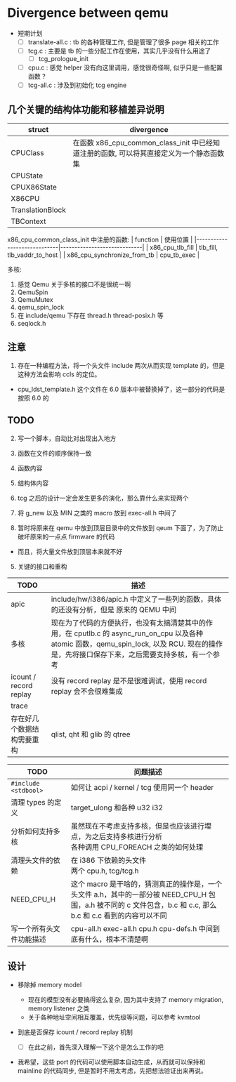 # Divergence between qemu

- 短期计划
  - [ ] translate-all.c : tb 的各种管理工作, 但是管理了很多 page 相关的工作
  - [ ] tcg.c : 主要是 tb 的一些分配工作在使用，其实几乎没有什么用途了
    - [ ] tcg_prologue_init
  - [ ] cpu.c : 感觉 helper 没有向这里调用，感觉很奇怪啊, 似乎只是一些配置函数 ?
  - [ ] tcg-all.c : 涉及到初始化 tcg engine

## 几个关键的结构体功能和移植差异说明
| struct           | divergence                                                                              |
|------------------|-----------------------------------------------------------------------------------------|
| CPUClass         | 在函数 x86_cpu_common_class_init 中已经知道注册的函数, 可以将其直接定义为一个静态函数集 |
| CPUState         |                                                                                         |
| CPUX86State      |                                                                                         |
| X86CPU           |                                                                                         |
| TranslationBlock |                                                                                         |
| TBContext |


x86_cpu_common_class_init 中注册的函数:
| function                    | 使用位置                    |
|-----------------------------|-----------------------------|
| x86_cpu_tlb_fill            | tlb_fill, tlb_vaddr_to_host |
| x86_cpu_synchronize_from_tb | cpu_tb_exec                 |


多核:
1. 感觉 Qemu 关于多核的接口不是很统一啊
  1. QemuSpin
  2. QemuMutex
  3. qemu_spin_lock
  4. 在 include/qemu 下存在 thread.h thread-posix.h 等
  5. seqlock.h

## 注意
1. 存在一种编程方法，将一个头文件 include 两次从而实现 template 的，但是这种方法会影响 ccls 的定位。
  - cpu_ldst_template.h 这个文件在 6.0 版本中被替换掉了，这一部分的代码是按照 6.0 的


## TODO

2. 写一个脚本，自动比对出现出入地方
  1. 函数在文件的顺序保持一致
  2. 函数内容
  3. 结构体内容
  4. tcg 之后的设计一定会发生更多的演化，那么靠什么来实现两个

3. 将 g_new 以及 MIN 之类的 macro 放到 exec-all.h 中间了
4. 暂时将原来在 qemu 中放到顶层目录中的文件放到 qeum 下面了，为了防止破坏原来的一点点 firmware 的代码
  - 而且，将大量文件放到顶层本来就不好

5. 关键的接口和重构

| TODO | 描述                                                                                                                             |
|------|----------------------------------------------------------------------------------------------------------------------------------|
| apic | include/hw/i386/apic.h 中定义了一些列的函数，具体的还没有分析，但是 原来的 QEMU 中间                                             |
| 多核 | 现在为了代码的方便执行，也没有太搞清楚其中的作用，在 cputlb.c 的 async_run_on_cpu 以及各种 atomic 函数，qemu_spin_lock, 以及 RCU. 现在的操作是，先将接口保存下来，之后需要支持多核，有一个参考 |
| icount / record replay| 没有 record replay 是不是很难调试，使用 record replay 会不会很难集成|
| trace| |
| 存在好几个数据结构需要重构| qlist, qht 和 glib 的 qtree|

| TODO                     | 问题描述                                                                                                                                                       |
|--------------------------|----------------------------------------------------------------------------------------------------------------------------------------------------------------|
| `#include <stdbool>`     | 如何让 acpi / kernel / tcg 使用同一个 header                                                                                                                   |
| 清理 types 的定义        | target_ulong 和各种 u32 i32                                                                                                                                    |
| 分析如何支持多核         | 虽然现在不考虑支持多核，但是也应该进行埋点，为之后支持多核进行分析 </br> 各种调用 CPU_FOREACH 之类的如何处理                                                   |
| 清理头文件的依赖         | 在 i386 下依赖的头文件</br> 两个 cpu.h, tcg/tcg.h                                                                                                              |
| NEED_CPU_H               | 这个 macro 是干啥的，猜测真正的操作是，一个头文件 a.h，其中的一部分被 NEED_CPU_H 包围，a.h 被不同的 c 文件包含，b.c 和 c.c, 那么 b.c 和 c.c 看到的内容可以不同 |
| 写一个所有头文件功能描述 | cpu-all.h exec-all.h cpu.h cpu-defs.h 中间到底有什么，根本不清楚啊                                                                                             |


## 设计 
- 移除掉 memory model
  - 现在的模型没有必要搞得这么复杂, 因为其中支持了 memory migration, memory listener 之类
  - 关于各种地址空间相互覆盖，优先级等问题，可以参考 kvmtool

- 到底是否保存 icount / record replay 机制
  - [ ] 在此之前，首先深入理解一下这个是怎么工作的吧

- 我希望，这些 port 的代码可以使用脚本自动生成，从而就可以保持和 mainline 的代码同步, 但是暂时不用太考虑，先把想法验证出来再说。
